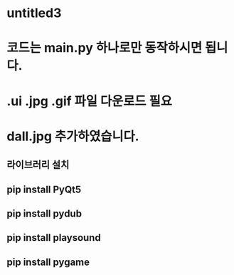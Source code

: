 # untitled3
# 코드는 main.py 하나로만 동작하시면 됩니다.
# .ui .jpg .gif 파일 다운로드 필요
# dall.jpg 추가하였습니다.

## 라이브러리 설치

## pip install PyQt5
## pip install pydub
## pip install playsound
## pip install pygame
